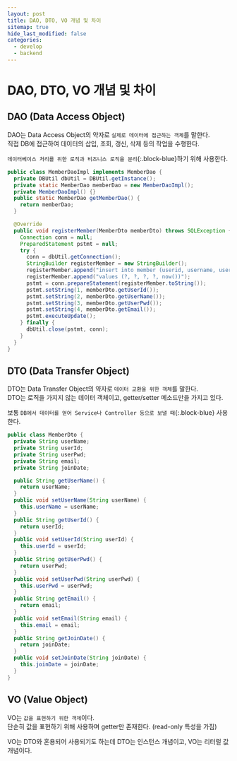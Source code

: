 ```yaml
---
layout: post
title: DAO, DTO, VO 개념 및 차이
sitemap: true
hide_last_modified: false
categories:
  - develop
  - backend
---
```


# DAO, DTO, VO 개념 및 차이

## DAO (Data Access Object)
DAO는 Data Access Object의 약자로 `실제로 데이터에 접근하는 객체`를 말한다.  
직접 DB에 접근하여 데이터의 삽입, 조회, 갱신, 삭제 등의 작업을 수행한다.  

`데이터베이스 처리를 위한 로직과 비즈니스 로직을 분리`{:.block-blue}하기 위해 사용한다.

```java
public class MemberDaoImpl implements MemberDao {
  private DBUtil dbUtil = DBUtil.getInstance();
  private static MemberDao memberDao = new MemberDaoImpl();
  private MemberDaoImpl() {}
  public static MemberDao getMemberDao() {
    return memberDao;
  }

  @Override
  public void registerMember(MemberDto memberDto) throws SQLException {
    Connection conn = null;
    PreparedStatement pstmt = null;
    try {
      conn = dbUtil.getConnection();
      StringBuilder registerMember = new StringBuilder();
      registerMember.append("insert into member (userid, username, userpwd, email, joindate) \n");
      registerMember.append("values (?, ?, ?, ?, now())");
      pstmt = conn.prepareStatement(registerMember.toString());
      pstmt.setString(1, memberDto.getUserId());
      pstmt.setString(2, memberDto.getUserName());
      pstmt.setString(3, memberDto.getUserPwd());
      pstmt.setString(4, memberDto.getEmail());
      pstmt.executeUpdate();
    } finally {
      dbUtil.close(pstmt, conn);
    }
  }
}
```

## DTO (Data Transfer Object)
DTO는 Data Transfer Object의 약자로 `데이터 교환을 위한 객체`를 말한다.  
DTO는 로직을 가지지 않는 데이터 객체이고, getter/setter 메소드만을 가지고 있다.  

보통 `DB에서 데이터를 얻어 Service나 Controller 등으로 보낼 때`{:.block-blue} 사용한다.
```java
public class MemberDto {
  private String userName;
  private String userId;
  private String userPwd;
  private String email;
  private String joinDate;

  public String getUserName() {
    return userName;
  }
  public void setUserName(String userName) {
    this.userName = userName;
  }
  public String getUserId() {
    return userId;
  }
  public void setUserId(String userId) {
    this.userId = userId;
  }
  public String getUserPwd() {
    return userPwd;
  }
  public void setUserPwd(String userPwd) {
    this.userPwd = userPwd;
  }
  public String getEmail() {
    return email;
  }
  public void setEmail(String email) {
    this.email = email;
  }
  public String getJoinDate() {
    return joinDate;
  }
  public void setJoinDate(String joinDate) {
    this.joinDate = joinDate;
  }
}
```

## VO (Value Object)
VO는 `값을 표현하기 위한 객체`이다.  
단순히 값을 표현하기 위해 사용하며 getter만 존재한다. (read-only 특성을 가짐)  

VO는 DTO와 혼용되어 사용되기도 하는데 DTO는 인스턴스 개념이고, VO는 리터럴 값 개념이다.  

